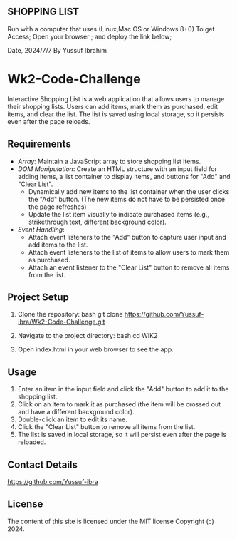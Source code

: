  ## SHOPPING LIST

Run with a computer that uses (Linux,Mac OS or Windows 8+0) To get Access; Open your browser ; and deploy the link below;


Date, 2024/7/7
By Yussuf Ibrahim



# Wk2-Code-Challenge

Interactive Shopping List is a web application that allows users to manage their shopping lists. Users can add items, mark them as purchased, edit items, and clear the list. The list is saved using local storage, so it persists even after the page reloads.

## Requirements

- *Array*: Maintain a JavaScript array to store shopping list items.
- *DOM Manipulation*: Create an HTML structure with an input field for adding items, a list container to display items, and buttons for "Add" and "Clear List".
  - Dynamically add new items to the list container when the user clicks the "Add" button. (The new items do not have to be persisted once the page refreshes)
  - Update the list item visually to indicate purchased items (e.g., strikethrough text, different background color).
- *Event Handling*:
  - Attach event listeners to the "Add" button to capture user input and add items to the list.
  - Attach event listeners to the list of items to allow users to mark them as purchased.
  - Attach an event listener to the "Clear List" button to remove all items from the list.

## Project Setup

1. Clone the repository:
    bash
    git clone https://github.com/Yussuf-ibra/Wk2-Code-Challenge.git
    
2. Navigate to the project directory:
    bash
    cd WIK2
    
3. Open index.html in your web browser to see the app.

## Usage

1. Enter an item in the input field and click the "Add" button to add it to the shopping list.
2. Click on an item to mark it as purchased (the item will be crossed out and have a different background color).
3. Double-click an item to edit its name.
4. Click the "Clear List" button to remove all items from the list.
5. The list is saved in local storage, so it will persist even after the page is reloaded.


## Contact Details
https://github.com/Yussuf-ibra

## License

The content of this site is licensed under the MIT license Copyright (c) 2024.


